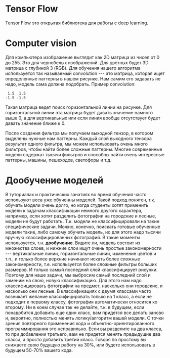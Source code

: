 # Tensor Flow

Tensor Flow это открытая библиотека для работы с deep learning. 

# Computer vision
Для компьютера изображение выглядит как 2D матрица из чисел от 0 до 255. Это для чернобелых изображений. Для цветных будет 3D матрица с глубиной 3 (RGB). Для обучения нашего алгоритма используется так называемый convolution --- это матрица, которая ищет определенные паттерны в нашем рисунке. Нам самим его задавать не надо, модель сама должна подобрать. 
Пример convolution:
```
 1.5  1.5
-1.5 -1.5
```
Такая матрица ведет поиск горизонтальной линии на рисунке. Для горизонтальной линии эта матрица будет давать значение намного выше 0, а для вертикальных или если линия вообще отсутствует будет давать значение ближе к 0. 

После создания фильтра мы получаем выходной тензор, в котором выделены нужные нам паттерны. Каждый слой выходного тензора результат одного фильтра, мы можем использовать очень много фильтров, чтобы найти более сложные паттерны. Многие современные модели содержат тысячи фильтров и способны найти очень интересные паттерны, машины, пешеходов, светофоры и т.д.

# Дообучение моделей
В туториалах и практических занатиях во время обучения часто используют веса уже обученны моделей. Такой подход понятен, т.к. обучать модели очень долго, но когда студенты хотят применить модели к задачам классификации немного другого характера, например, если хотят разделить фотографии на городские и лесные, модели не будут работать. Т.к. модели не классифицировали на такие специфические задачи. Можно, конечно, поискать готовые обученные модели такие, либо самому обучить модель, но для этого надо тысячи вручную классифицированных фотографий. В такие моменты используется, т.н. **дообучение**. Видите ли, модель состоит из множества слоев, и нижние слои ищут очень простые закономерности --- вертикальные линии, горизонтальные линии, изменение цветов и т.п., и только более верхние начинают искать более сложные закономерности, т.е. используется более сложные фильтры больших размеров. И только самый последний слой классифицирует рисунки. Поэтому для наше задачи, мы выбросим самый последний слой и заменим на свою, новую классификацию. Для этого нам надо классифицировать фотографии на предмет, насколько они городские, и насколько они лесные. В классификациях с двумя классами часто возникает желание классифицировать только на 1 класс, а если не подходит к первому классу, фотография автоматически относится ко второму. Ни в коем случае так не делайте, т.к. в будущем, если понадобится добавить еще один класс, вам придется все делать заново и, вероятно, полностью менять логику/алгоритм вашей модели. С точки зрения повторного применения кода и объектно-ориентированного программирования это неправильно. Если вы разделите на два класса, то при добавлении третьего, вам не придется менять предыдущие два класса, а просто добавить третий класс. Говоря по простому вы снижаете свою будущую работу на 30%, или будете использовать в будущем 50-70% вашего кода. 